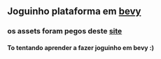 ## Joguinho plataforma em [bevy](https://bevyengine.org/)
### os assets foram pegos deste [site](https://brackeysgames.itch.io/brackeys-platformer-bundle)
#### To tentando aprender a fazer joguinho em bevy :)